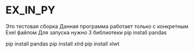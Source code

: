 # EX_IN_PY
Это тестовая сборка
Данная программа работает только с конкретным Exel файлом
Для запуска нужно 3 библиотеки
pip install pandas

pip install pandas
pip install xlrd
pip install xlwt
